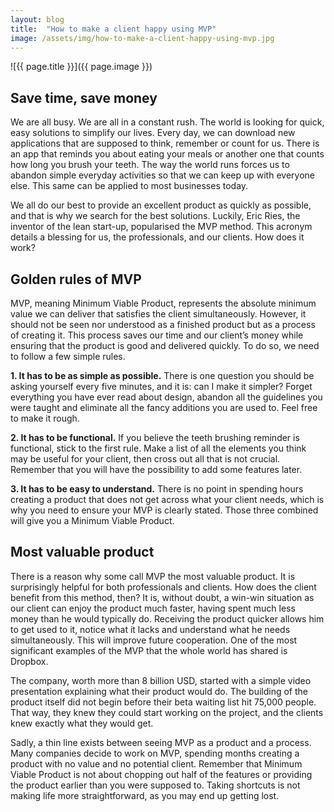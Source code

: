 ```yaml
---
layout: blog
title:  "How to make a client happy using MVP"
image: /assets/img/how-to-make-a-client-happy-using-mvp.jpg
---
```


![{{ page.title }}]({{ page.image }})

## Save time, save money
We are all busy. We are all in a constant rush. The world is looking for quick, easy solutions to simplify our lives. Every day, we can download new applications that are supposed to think, remember or count for us. There is an app that reminds you about eating your meals or another one that counts how long you brush your teeth. The way the world runs forces us to abandon simple everyday activities so that we can keep up with everyone else. This same can be applied to most businesses today.

We all do our best to provide an excellent product as quickly as possible, and that is why we search for the best solutions. Luckily, Eric Ries, the inventor of the lean start-up, popularised the MVP method. This acronym details a blessing for us, the professionals, and our clients. How does it work?

## Golden rules of MVP
MVP, meaning Minimum Viable Product, represents the absolute minimum value we can deliver that satisfies the client simultaneously. However, it should not be seen nor understood as a finished product but as a process of creating it. This process saves our time and our client’s money while ensuring that the product is good and delivered quickly. To do so, we need to follow a few simple rules.

**1. It has to be as simple as possible.**
There is one question you should be asking yourself every five minutes, and it is: can I make it simpler? Forget everything you have ever read about design, abandon all the guidelines you were taught and eliminate all the fancy additions you are used to. Feel free to make it rough.

**2. It has to be functional.**
If you believe the teeth brushing reminder is functional, stick to the first rule. Make a list of all the elements you think may be useful for your client, then cross out all that is not crucial. Remember that you will have the possibility to add some features later.

**3. It has to be easy to understand.**
There is no point in spending hours creating a product that does not get across what your client needs, which is why you need to ensure your MVP is clearly stated. Those three combined will give you a Minimum Viable Product.

## Most valuable product
There is a reason why some call MVP the most valuable product. It is surprisingly helpful for both professionals and clients. How does the client benefit from this method, then? It is, without doubt, a win-win situation as our client can enjoy the product much faster, having spent much less money than he would typically do. Receiving the product quicker allows him to get used to it, notice what it lacks and understand what he needs simultaneously. This will improve future cooperation. One of the most significant examples of the MVP that the whole world has shared is Dropbox.

The company, worth more than 8 billion USD, started with a simple video presentation explaining what their product would do. The building of the product itself did not begin before their beta waiting list hit 75,000 people. That way, they knew they could start working on the project, and the clients knew exactly what they would get.

Sadly, a thin line exists between seeing MVP as a product and a process. Many companies decide to work on MVP, spending months creating a product with no value and no potential client. Remember that Minimum Viable Product is not about chopping out half of the features or providing the product earlier than you were supposed to. Taking shortcuts is not making life more straightforward, as you may end up getting lost.
